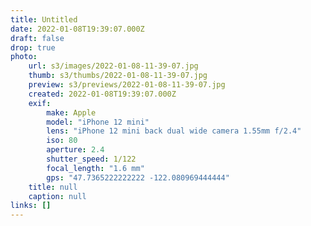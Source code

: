```yaml
---
title: Untitled
date: 2022-01-08T19:39:07.000Z
draft: false
drop: true
photo:
    url: s3/images/2022-01-08-11-39-07.jpg
    thumb: s3/thumbs/2022-01-08-11-39-07.jpg
    preview: s3/previews/2022-01-08-11-39-07.jpg
    created: 2022-01-08T19:39:07.000Z
    exif:
        make: Apple
        model: "iPhone 12 mini"
        lens: "iPhone 12 mini back dual wide camera 1.55mm f/2.4"
        iso: 80
        aperture: 2.4
        shutter_speed: 1/122
        focal_length: "1.6 mm"
        gps: "47.7365222222222 -122.080969444444"
    title: null
    caption: null
links: []
---
```

